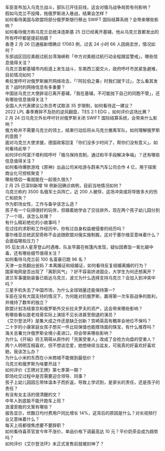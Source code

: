 车臣宣布加入乌克兰战斗，部队已开往前线，这会对俄乌战争局势有何影响？  
假如乌克兰不投降，拖俄罗斯进入巷战，结果会怎样？  
如何看待美国与欧盟将部分俄罗斯银行移出 SWIFT 国际结算系统？会带来哪些影响？  
如何看待俄方称乌克兰总统泽连斯基 25 日已经离开基辅，他从乌克兰首都发出的所有呼吁都是提前拍摄？  
香港 2 月 26 日通报新增确诊 17063 例，过去 24 小时 66 人因病去世，情况如何？  
东部战区回应美舰过航台湾海峡称「中方对美舰过航行动全程跟监警戒」，哪些信息值得关注？  
乌克兰首都基辅市内街道上发生战斗，东南西三面交火，政府呼吁市民紧急避难，目前情况如何？  
希拉里呼吁对俄罗斯展开网络攻击，「『阿拉伯之春』时我们就干过」，怎么看其发言？战时的网络信息有多重要？  
中国驻乌克兰大使辟谣已离开基辅，「我在基辅，不可能抛下自己的同胞不管」，还有哪些信息值得关注？  
全国人大代表建议公务员考试取消 35 岁限制，如何看待这一建议？  
2022 LPL 春季赛猝不及防的逆风翻盘，TES 2:1 EDG ，如何评价这场比赛？  
2 月 24 日乌克兰外长呼吁针对俄罗斯关闭 SWIFT 国际结算系统，会带来什么影响？  
俄方称并不需要乌克兰的领土，结束行动后将从乌克兰撤离军队，如何理解俄罗斯的意图？  
面对乌克兰大使求援，德国政客回复「你们没多少时间了，帮你们没有意义」，如何看待此举？  
如何评价阿富汗塔利班呼吁「俄乌保持克制，通过和平手段解决争端」？还有哪些信息值得关注？  
如何看待爆款游戏《原神》出品公司米哈游与蔚来汽车公司合作 4 亿，用于探索商业化可控核聚变？  
哪些情侣一看就能在一起很久很久?  
2 月 25 日深圳新增 18 例新冠确诊病例，目前当地情况如何？  
乌克兰称约 3500 名俄军士兵阵亡，近 200 人被俘，这场冲突或将导致多大的伤亡和损失？  
作为职场女性，工作与备孕该怎么选？  
孩子有一个玩得很好的玩伴，但跟着她学会了交往排外，现在两个孩子幼儿园分到了一个班，该怎么处理？  
有什么精彩绝伦的小故事吗？  
在过往的求职和工作经历中，你有过自身权益被侵害的经历吗？  
塞尔维亚总统武契奇称不会追随欧盟对俄实施制裁，这对于塞尔维亚意味着什么？会面临哪些压力？  
95 后女诗人星芽登山时遇难，队友早晨在帐篷内发现，疑似因煮饭一氧化碳中毒，还有哪些细节值得关注？  
如何看待乌克兰前 100 名富豪已跑 96 名？  
天津一女孩翻出爸妈 7 本离婚证和结婚证，如何看待反复结婚离婚的行为？  
国家电网是否出现了「离职风气」？好不容易挤进国企，大学生为何还想离开？  
波兰军事援助装备已抵达乌克兰，波兰为什么选择支持乌克兰？会加入到冲突中吗？  
三星手机失去了中国市场，为什么全球销量还能保持第一?  
车臣在没有大国支持的情况下，为何能对抗俄罗斯，赢得第一次车臣战争的胜利，并维持了数年的独立？  
欧盟计划冻结普京和俄罗斯外交长拉夫罗夫的资产，这会带来哪些影响？  
有哪些看似是老戏骨实际上演技不见长进甚至倒退的演员？  
《艾尔登法环》是集大成之作还是缺乏创新？宫崎英高有概率会地位不保吗？  
二十岁的小康家庭女孩子想买一件比较保值也能撑场面的珠宝，有什么推荐吗？  
海关总署允许俄罗斯全境小麦进口，将会带来哪些影响？  
为什么《开端》将王萌萌从原作的「完美受害人」改成了会抢方向盘的受害人？  
两个人明明互相喜欢，但不想谈恋爱，她想继续当盆友，可我真的好喜欢好喜欢她，我该怎么办？  
为什么小米的东西在小米商城不能做到最低价？  
乌克兰和俄罗斯为啥要开战？  
如何评价《王牌对王牌》第七季第一期？  
职场社交过程中是否需要迎合领导、同事？  
孩子上幼儿园因忘带体温本子而折返，导致上学迟到，是家长的责任，还是孩子的责任？  
有没有女主活的很清醒的文？  
中年人到底能不能开跑车上班？  
浪漫至极的文案有哪些？  
报告显示，优酷日均付费用户同比增长 14%，这背后的原因是什么？对长视频行业又意味着什么？  
每天上班都很焦虑要不要辞职？  
如何看待喜茶官宣今年不涨价，单品价格下调最高达 10 元？平价奶茶会成为趋势吗？  
如何评价《艾尔登法环》未正式发售前就被封神了？  
